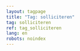```yaml
---
layout: tagpage
title: "Tag: solliciteren"
tag: solliciteren
ref: tag_solliciteren
lang: en
robots: noindex
---
```

